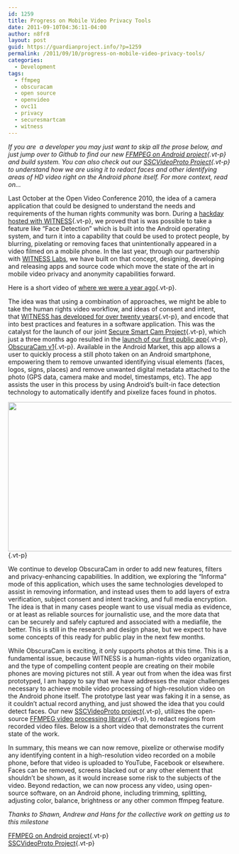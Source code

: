 ```yaml
---
id: 1259
title: Progress on Mobile Video Privacy Tools
date: 2011-09-10T04:36:11-04:00
author: n8fr8
layout: post
guid: https://guardianproject.info/?p=1259
permalink: /2011/09/10/progress-on-mobile-video-privacy-tools/
categories:
  - Development
tags:
  - ffmpeg
  - obscuracam
  - open source
  - openvideo
  - ovc11
  - privacy
  - securesmartcam
  - witness
---
```

_If you are  a developer you may just want to skip all the prose below, and just jump over to Github to find our new [FFMPEG on Android project](https://github.com/guardianproject/android-ffmpeg){.vt-p} and build system. You can also check out our [SSCVideoProto Project](https://github.com/guardianproject/SSCVideoProto){.vt-p} to understand how we are using it to redact faces and other identifying areas of HD video right on the Android phone itself. For more context, read on…_

Last October at the Open Video Conference 2010, the idea of a camera application that could be designed to understand the needs and requirements of the human rights community was born. During a [hackday hosted with WITNESS](https://blog.witness.org/2010/10/ovc2010-opensubtitles/){.vt-p}, we proved that is was possible to take a feature like “Face Detection” which is built into the Android operating system, and turn it into a capability that could be used to protect people, by blurring, pixelating or removing faces that unintentionally appeared in a video filmed on a mobile phone. In the last year, through our partnership with [WITNESS Labs](https://www.witness.org/cameras-everywhere/witness-labs), we have built on that concept, designing, developing and releasing apps and source code which move the state of the art in mobile video privacy and anonymity capabilities forward.

Here is a short video of [where we were a year ago](https://blog.witness.org/2010/10/ovc2010-opensubtitles/){.vt-p}.



The idea was that using a combination of approaches, we might be able to take the human rights video workflow, and ideas of consent and intent, that [WITNESS has developed for over twenty years](https://www.witness.org/training){.vt-p}, and encode that into best practices and features in a software application. This was the catalyst for the launch of our joint [Secure Smart Cam Project](https://github.com/guardianproject/securesmartcam/wiki){.vt-p}, which just a three months ago resulted in the [launch of our first public app](https://guardianproject.info/2011/06/23/announcing-obscuracam-v1-enhance-your-visual-privacy/){.vt-p}, [ObscuraCam v1](https://guardianproject.info/2011/06/23/announcing-obscuracam-v1-enhance-your-visual-privacy/){.vt-p}. Available in the Android Market, this app allows a user to quickly process a still photo taken on an Android smartphone, empowering them to remove unwanted identifying visual elements (faces, logos, signs, places) and remove unwanted digital metadata attached to the photo (GPS data, camera make and model, timestamps, etc). The app assists the user in this process by using Android’s built-in face detection technology to automatically identify and pixelize faces found in photos.

[<img class="alignnone" alt="" src="https://guardianproject.info/wp-content/uploads/2011/06/02_autodetect.png" width="560" height="336" />](https://guardianproject.info/2011/06/23/announcing-obscuracam-v1-enhance-your-visual-privacy/){.vt-p}

We continue to develop ObscuraCam in order to add new features, filters and privacy-enhancing capabilities. In addition, we exploring the “Informa” mode of this application, which uses the same technologies developed to assist in removing information, and instead uses them to add layers of extra verification, subject consent and intent tracking, and full media encryption. The idea is that in many cases people want to use visual media as evidence, or at least as reliable sources for journalistic use, and the more data that can be securely and safely captured and associated with a mediafile, the better. This is still in the research and design phase, but we expect to have some concepts of this ready for public play in the next few months.

While ObscuraCam is exciting, it only supports photos at this time. This is a fundamental issue, because WITNESS is a human-rights video organization, and the type of compelling content people are creating on their mobile phones are moving pictures not still. A year out from when the idea was first prototyped, I am happy to say that we have addresses the major challenges necessary to achieve mobile video processing of high-resolution video on the Android phone itself. The prototype last year was faking it in a sense, as it couldn’t actual record anything, and just showed the idea that you could detect faces. Our new [SSCVideoProto project](https://github.com/guardianproject/sscvideoproto){.vt-p}, utilizes the open-source [FFMPEG video processing library](https://github.com/guardianproject/android-ffmpeg){.vt-p}, to redact regions from recorded video files. Below is a short video that demonstrates the current state of the work.



In summary, this means we can now remove, pixelize or otherwise modify any identifying content in a high-resolution video recorded on a mobile phone, before that video is uploaded to YouTube, Facebook or elsewhere. Faces can be removed, screens blacked out or any other element that shouldn’t be shown, as it would increase some risk to the subjects of the video. Beyond redaction, we can now process any video, using open-source software, on an Android phone, including trimming, splitting, adjusting color, balance, brightness or any other common ffmpeg feature.

_Thanks to Shawn, Andrew and Hans for the collective work on getting us to this milestone_

[FFMPEG on Android project](https://github.com/guardianproject/android-ffmpeg){.vt-p}  
[SSCVideoProto Project](https://github.com/guardianproject/SSCVideoProto){.vt-p}